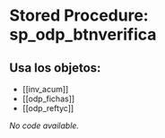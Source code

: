 # Stored Procedure: sp_odp_btnverifica

## Usa los objetos:
- [[inv_acum]]
- [[odp_fichas]]
- [[odp_reftyc]]

*No code available.*
